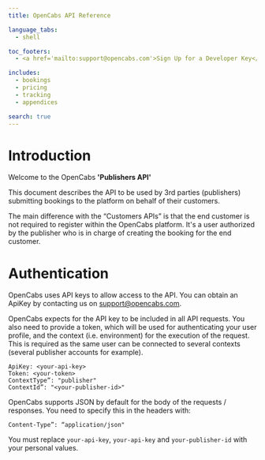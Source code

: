 ```yaml
---
title: OpenCabs API Reference

language_tabs:
  - shell

toc_footers:
  - <a href='mailto:support@opencabs.com'>Sign Up for a Developer Key</a>

includes:
  - bookings
  - pricing
  - tracking
  - appendices

search: true
---
```


# Introduction

Welcome to the OpenCabs <b>'Publishers API'</b>

This document describes the API to be used by 3rd parties (publishers) submitting bookings to the platform on behalf of their customers.

The main difference with the “Customers APIs” is that the end customer is not required to register within the OpenCabs platform. It's a user authorized by the publisher who is in charge of creating the booking for the end customer.

# Authentication

OpenCabs uses API keys to allow access to the API. You can obtain an ApiKey by contacting us on support@opencabs.com.

OpenCabs expects for the API key to be included in all API requests. You also need to provide a token, which will be used for authenticating your user profile, and the context (i.e. environment) for the execution of the request. This is required as the same user can be connected to several contexts (several publisher accounts for example).

`ApiKey: <your-api-key>`  
`Token: <your-token>`  
`ContextType”: "publisher"`  
`ContextId”: "<your-publisher-id>"`

OpenCabs supports JSON by default for the body of the requests / responses. You need to specify this in the headers with:

`Content-Type”: “application/json"`

<aside class="notice">
You must replace <code>your-api-key</code>, <code>your-api-key</code> and <code>your-publisher-id</code> with your personal values.
</aside>
